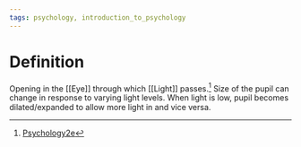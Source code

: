 ```yaml
---
tags: psychology, introduction_to_psychology
---
```


# Definition

Opening in the [[Eye]] through which [[Light]] passes.[^1] Size of the pupil can change in response to varying light levels. When light is low, pupil becomes dilated/expanded to allow more light in and vice versa.

[^1]: [Psychology2e](zotero://open-pdf/library/items/SSTBV7L5?page=165)
